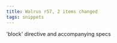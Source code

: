 ```yaml
---
title: Walrus r57, 2 items changed
tags: snippets
---
```


'block' directive and accompanying specs
